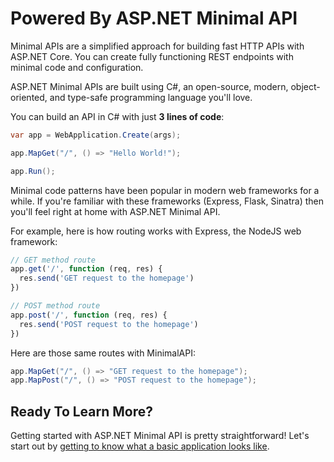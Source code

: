 # Powered By ASP.NET Minimal API

Minimal APIs are a simplified approach for building fast HTTP APIs with ASP.NET Core. You can create fully functioning REST endpoints with minimal code and configuration.

ASP.NET Minimal APIs are built using C#, an open-source, modern, object-oriented, and type-safe programming language you'll love. 

You can build an API in C# with just **3 lines of code**:

```csharp
var app = WebApplication.Create(args);

app.MapGet("/", () => "Hello World!");

app.Run();
```

Minimal code patterns have been popular in modern web frameworks for a while. If you're familiar with these frameworks (Express, Flask, Sinatra) then you'll feel right at home with ASP.NET Minimal API.

For example, here is how routing works with Express, the NodeJS web framework:

```js
// GET method route
app.get('/', function (req, res) {
  res.send('GET request to the homepage')
})

// POST method route
app.post('/', function (req, res) {
  res.send('POST request to the homepage')
})
```

Here are those same routes with MinimalAPI:

```csharp
app.MapGet("/", () => "GET request to the homepage");
app.MapPost("/", () => "POST request to the homepage");
```

## Ready To Learn More?

Getting started with ASP.NET Minimal API is pretty straightforward! Let's start out by [getting to know what a basic application looks like](/home).

